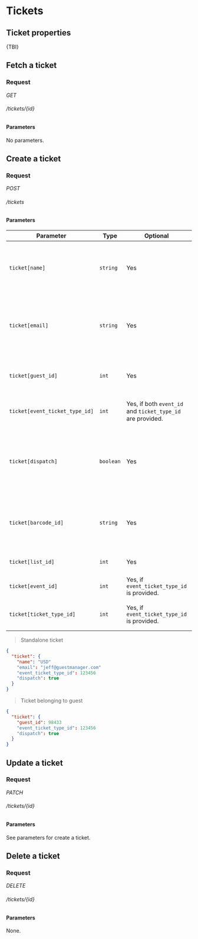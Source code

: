 # Tickets

## Ticket properties

{TBI}

## Fetch a ticket

### Request

<div class="api-endpoint">
	<div class="endpoint-data">
		<i class="label label-get">GET</i>
		<h6>/tickets/{id}</h6>
	</div>
</div>

#### Parameters

No parameters.

## Create a ticket

###  Request

<div class="api-endpoint">
	<div class="endpoint-data">
		<i class="label label-post">POST</i>
		<h6>/tickets</h6>
	</div>
</div>

#### Parameters
Parameter                          | Type        | Optional                                                   | Description
---------------------------------- | ----------- | ---------------------------------------------------------- | -------------------------
`ticket[name]`                     | `string`    | Yes                                                        | Name to be shown on the ticket. Automatically set if `guest_id` is provided.
`ticket[email]`                    | `string`    | Yes                                                        | Email address of the ticket owner. Automatically set if `guest_id` is provided.
`ticket[guest_id]`                 | `int`       | Yes                                                        | Link a guest in your database as the owner of this ticket.
`ticket[event_ticket_type_id]`     | `int`       | Yes, if both `event_id` and `ticket_type_id` are provided. | The Ticket Type to assign to the ticket.
`ticket[dispatch]`                 | `boolean`   | Yes                                                        | If `true`, an email is dispatched to the owner of the ticket, with the ticket as a PDF attachment.
`ticket[barcode_id]`               | `string`    | Yes                                                        | A barcode number will be automatically generated if one is not provided.
`ticket[list_id]`                  | `int`       | Yes                                                        | The list to assign this ticket to.
`ticket[event_id]`                 | `int`       | Yes, if `event_ticket_type_id` is provided.                | The event to assign this ticket to.
`ticket[ticket_type_id]`           | `int`       | Yes, if `event_ticket_type_id` is provided.                | The ticket type to assign this ticket to.


> Standalone ticket

```json
{
  "ticket": {
    "name": "USD"
    "email": "jeff@guestmanager.com"
    "event_ticket_type_id": 123456
    "dispatch": true
  }
}
```

> Ticket belonging to guest

```json
{
  "ticket": {
    "guest_id": 98433
    "event_ticket_type_id": 123456
    "dispatch": true
  }
}
```

## Update a ticket

### Request

<div class="api-endpoint">
	<div class="endpoint-data">
		<i class="label label-patch">PATCH</i>
		<h6>/tickets/{id}</h6>
	</div>
</div>

#### Parameters

See parameters for create a ticket.

## Delete a ticket

### Request

<div class="api-endpoint">
	<div class="endpoint-data">
		<i class="label label-delete">DELETE</i>
		<h6>/tickets/{id}</h6>
	</div>
</div>

#### Parameters

None.
